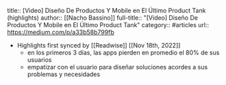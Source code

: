 title:: [Video] Diseño De Productos Y Mobile en El Último Product Tank (highlights)
author:: [[Nacho Bassino]]
full-title:: "[Video] Diseño De Productos Y Mobile en El Último Product Tank"
category:: #articles
url:: https://medium.com/p/a33b58b799fb

- Highlights first synced by [[Readwise]] [[Nov 18th, 2022]]
	- en los primeros 3 días, las apps pierden en promedio el 80% de sus usuarios
	- empatizar con el usuario para diseñar soluciones acordes a sus problemas y necesidades